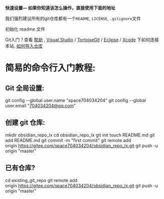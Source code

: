 **快速设置— 如果你知道该怎么操作，直接使用下面的地址**


我们强烈建议所有的git仓库都有一个`README`, `LICENSE`, `.gitignore`文件

初始化 readme 文件

Git入门？查看 [帮助](https://gitee.com/oschina/git-osc/wikis/%E5%B8%AE%E5%8A%A9) , [Visual Studio](https://gitee.com/help/articles/4118) / [TortoiseGit](http://my.oschina.net/longxuu/blog/141699) / [Eclipse](https://gitee.com/help/articles/4119) / [Xcode](http://my.oschina.net/zxs/blog/142544) 下如何连接本站, [如何导入仓库](http://www.oschina.net/question/82993_133520)

# 简易的命令行入门教程:

## Git 全局设置:

git config --global user.name "space704034204"
git config --global user.email "704034204@qq.com"

## 创建 git 仓库:

mkdir obsidian_repo_lx
cd obsidian_repo_lx
git init 
touch README.md
git add README.md
git commit -m "first commit"
git remote add origin https://gitee.com/space704034204/obsidian_repo_lx.git
git push -u origin "master"

## 已有仓库?

cd existing_git_repo
git remote add origin https://gitee.com/space704034204/obsidian_repo_lx.git
git push -u origin "master"